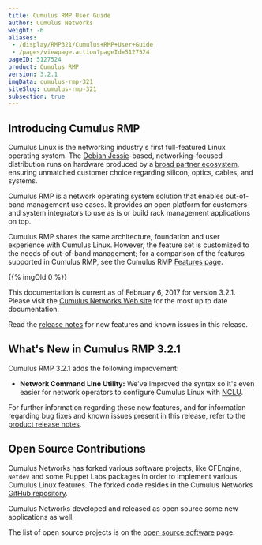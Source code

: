 ```yaml
---
title: Cumulus RMP User Guide
author: Cumulus Networks
weight: -6
aliases:
 - /display/RMP321/Cumulus+RMP+User+Guide
 - /pages/viewpage.action?pageId=5127524
pageID: 5127524
product: Cumulus RMP
version: 3.2.1
imgData: cumulus-rmp-321
siteSlug: cumulus-rmp-321
subsection: true
---
```

## <span>Introducing Cumulus RMP</span>

Cumulus Linux is the networking industry's first full-featured Linux
operating system. The [Debian
Jessie](https://www.debian.org/releases/jessie/)-based,
networking-focused distribution runs on hardware produced by a [broad
partner ecosystem](http://cumulusnetworks.com/hcl/), ensuring unmatched
customer choice regarding silicon, optics, cables, and systems.

Cumulus RMP is a network operating system solution that enables
out-of-band management use cases. It provides an open platform for
customers and system integrators to use as is or build rack management
applications on top.

Cumulus RMP shares the same architecture, foundation and user experience
with Cumulus Linux. However, the feature set is customized to the needs
of out-of-band management; for a comparison of the features supported in
Cumulus RMP, see the Cumulus RMP [Features
page](https://cumulusnetworks.com/cumulus-rmp/features/).

{{% imgOld 0 %}}

This documentation is current as of February 6, 2017 for version 3.2.1.
Please visit the [Cumulus Networks Web
site](http://docs.cumulusnetworks.com) for the most up to date
documentation.

Read the [release
notes](https://support.cumulusnetworks.com/hc/en-us/articles/115000312627)
for new features and known issues in this release.

## <span>What's New in Cumulus RMP 3.2.1</span>

Cumulus RMP 3.2.1 adds the following improvement:

  - **Network Command Line Utility:** We've improved the syntax so it's
    even easier for network operators to configure Cumulus Linux with
    [NCLU](/version/cumulus-rmp-321/System_Configuration/Network_Command_Line_Utility).

For further information regarding these new features, and for
information regarding bug fixes and known issues present in this
release, refer to the [product release
notes](https://support.cumulusnetworks.com/hc/en-us/articles/115002541467).

## <span>Open Source Contributions</span>

Cumulus Networks has forked various software projects, like CFEngine,
`Netdev` and some Puppet Labs packages in order to implement various
Cumulus Linux features. The forked code resides in the Cumulus Networks
[GitHub repository](https://github.com/CumulusNetworks).

Cumulus Networks developed and released as open source some new
applications as well.

The list of open source projects is on the [open source
software](http://oss.cumulusnetworks.com/) page.
